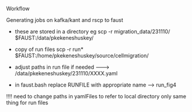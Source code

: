 Workflow

Generating jobs on kafka/kant and rscp to faust 
- these are stored in a directory eg 
scp -r migration_data/231110/ $FAUST:/data/pkekeneshuskey/

- copy of run files 
scp -r run* $FAUST:/home/pkekeneshuskey/source/cellmigration/

- adjust paths in run file if needed
---> /data/pkekeneshuskey/231110/XXXX.yaml

- in faust.bash
replace RUNFILE with appropriate name 
--> run_fig4

!!!! need to change paths in yamlFiles to refer to local directory only 
same thing for run files 





